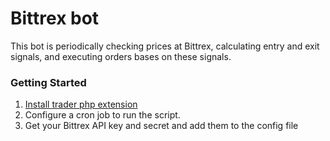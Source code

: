 # Bittrex bot

This bot is periodically checking prices at Bittrex, calculating entry and exit signals, and executing orders bases on these signals.


### Getting Started

1. [Install trader php extension](http://windows.php.net/downloads/pecl/releases/trader)
2. Configure a cron job to run the script.
3. Get your Bittrex API key and secret and add them to the config file
